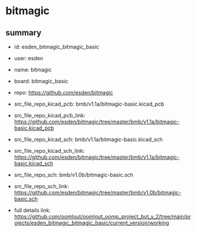 # bitmagic
 
## summary 
* id: esden_bitmagic_bitmagic_basic
* user: esden
* name: bitmagic
* board: bitmagic_basic
* repo: https://github.com/esden/bitmagic
* src_file_repo_kicad_pcb: bmb/v1.1a/bitmagic-basic.kicad_pcb
* src_file_repo_kicad_pcb_link: https://github.com/esden/bitmagic/tree/master/bmb/v1.1a/bitmagic-basic.kicad_pcb
* src_file_repo_kicad_sch: bmb/v1.1a/bitmagic-basic.kicad_sch
* src_file_repo_kicad_sch_link: https://github.com/esden/bitmagic/tree/master/bmb/v1.1a/bitmagic-basic.kicad_sch

* src_file_repo_sch: bmb/v1.0b/bitmagic-basic.sch
* src_file_repo_sch_link: https://github.com/esden/bitmagic/tree/master/bmb/v1.0b/bitmagic-basic.sch
* full details link: https://github.com/oomlout/oomlout_oomp_project_bot_v_2/tree/main/projects/esden_bitmagic_bitmagic_basic/current_version/working  







